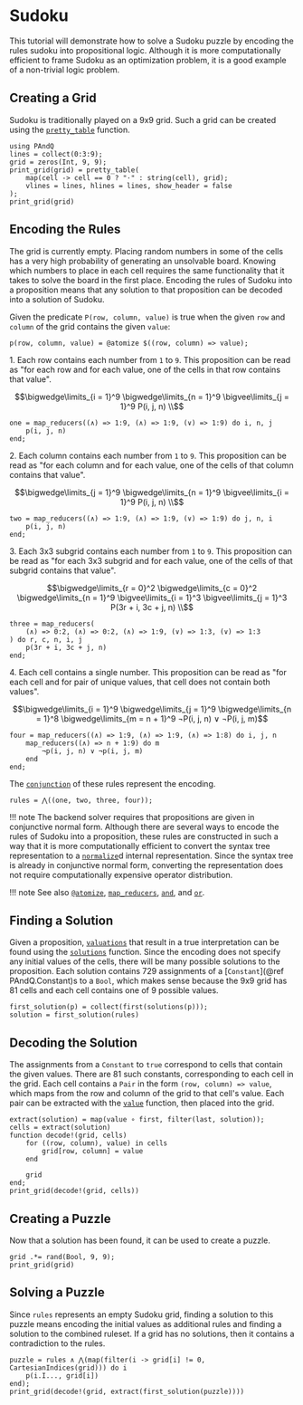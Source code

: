 
# Sudoku

This tutorial will demonstrate how to solve a Sudoku puzzle by encoding the rules sudoku into propositional logic. Although it is more computationally efficient to frame Sudoku as an optimization problem, it is a good example of a non-trivial logic problem.

## Creating a Grid

Sudoku is traditionally played on a 9x9 grid. Such a grid can be created using the [`pretty_table`](@ref) function.

```@repl 1
using PAndQ
lines = collect(0:3:9);
grid = zeros(Int, 9, 9);
print_grid(grid) = pretty_table(
    map(cell -> cell == 0 ? "⋅" : string(cell), grid);
    vlines = lines, hlines = lines, show_header = false
);
print_grid(grid)
```

## Encoding the Rules

The grid is currently empty. Placing random numbers in some of the cells has a very high probability of generating an unsolvable board. Knowing which numbers to place in each cell requires the same functionality that it takes to solve the board in the first place. Encoding the rules of Sudoku into a proposition means that any solution to that proposition can be decoded into a solution of Sudoku.

Given the predicate `P(row, column, value)` is true when the given `row` and `column` of the grid contains the given `value`:

```@repl 1
p(row, column, value) = @atomize $((row, column) => value);
```

1\. Each row contains each number from `1` to `9`. This proposition can be read as "for each row and for each value, one of the cells in that row contains that value".

```math
\bigwedge\limits_{i = 1}^9 \bigwedge\limits_{n = 1}^9 \bigvee\limits_{j = 1}^9 P(i, j, n) \\
```

```@repl 1
one = map_reducers((∧) => 1:9, (∧) => 1:9, (∨) => 1:9) do i, n, j
    p(i, j, n)
end;
```

2\. Each column contains each number from `1` to `9`. This proposition can be read as "for each column and for each value, one of the cells of that column contains that value".

```math
\bigwedge\limits_{j = 1}^9 \bigwedge\limits_{n = 1}^9 \bigvee\limits_{i = 1}^9 P(i, j, n) \\
```

```@repl 1
two = map_reducers((∧) => 1:9, (∧) => 1:9, (∨) => 1:9) do j, n, i
    p(i, j, n)
end;
```

3\. Each 3x3 subgrid contains each number from `1` to `9`. This proposition can be read as "for each 3x3 subgrid and for each value, one of the cells of that subgrid contains that value".

```math
\bigwedge\limits_{r = 0}^2 \bigwedge\limits_{c = 0}^2 \bigwedge\limits_{n = 1}^9 \bigvee\limits_{i = 1}^3 \bigvee\limits_{j = 1}^3 P(3r + i, 3c + j, n) \\
```

```@repl 1
three = map_reducers(
    (∧) => 0:2, (∧) => 0:2, (∧) => 1:9, (∨) => 1:3, (∨) => 1:3
) do r, c, n, i, j
    p(3r + i, 3c + j, n)
end;
```

4\. Each cell contains a single number. This proposition can be read as "for each cell and for pair of unique values, that cell does not contain both values".

```math
\bigwedge\limits_{i = 1}^9 \bigwedge\limits_{j = 1}^9 \bigwedge\limits_{n = 1}^8 \bigwedge\limits_{m = n + 1}^9 ¬P(i, j, n) ∨ ¬P(i, j, m)
```

```@repl 1
four = map_reducers((∧) => 1:9, (∧) => 1:9, (∧) => 1:8) do i, j, n
    map_reducers((∧) => n + 1:9) do m
        ¬p(i, j, n) ∨ ¬p(i, j, m)
    end
end;
```

The [`conjunction`](@ref) of these rules represent the encoding.

```@repl 1
rules = ⋀((one, two, three, four));
```

!!! note
    The backend solver requires that propositions are given in conjunctive normal form. Although there are several ways to encode the rules of Sudoku into a proposition, these rules are constructed in such a way that it is more computationally efficient to convert the syntax tree representation to a [`normalize`](@ref)d internal representation. Since the syntax tree is already in conjunctive normal form, converting the representation does not require computationally expensive operator distribution.

!!! note
    See also [`@atomize`](@ref), [`map_reducers`](@ref), [`and`](@ref), and [`or`](@ref).

## Finding a Solution

Given a proposition, [`valuations`](@ref) that result in a true interpretation can be found using the [`solutions`](@ref) function. Since the encoding does not specify any initial values of the cells, there will be many possible solutions to the proposition. Each solution contains 729 assignments of a [`Constant`](@ref PAndQ.Constant)s to a `Bool`, which makes sense because the 9x9 grid has 81 cells and each cell contains one of 9 possible values.

```@repl 1
first_solution(p) = collect(first(solutions(p)));
solution = first_solution(rules)
```

## Decoding the Solution

The assignments from a `Constant` to `true` correspond to cells that contain the given values. There are 81 such constants, corresponding to each cell in the grid. Each cell contains a `Pair` in the form `(row, column) => value`, which maps from the row and column of the grid to that cell's value. Each pair can be extracted with the [`value`](@ref) function, then placed into the grid.

```@repl 1
extract(solution) = map(value ∘ first, filter(last, solution));
cells = extract(solution)
function decode!(grid, cells)
    for ((row, column), value) in cells
        grid[row, column] = value
    end

    grid
end;
print_grid(decode!(grid, cells))
```

## Creating a Puzzle

Now that a solution has been found, it can be used to create a puzzle.

```@repl 1
grid .*= rand(Bool, 9, 9);
print_grid(grid)
```

## Solving a Puzzle

Since `rules` represents an empty Sudoku grid, finding a solution to this puzzle means encoding the initial values as additional rules and finding a solution to the combined ruleset. If a grid has no solutions, then it contains a contradiction to the rules.

```@repl 1
puzzle = rules ∧ ⋀(map(filter(i -> grid[i] != 0, CartesianIndices(grid))) do i
    p(i.I..., grid[i])
end);
print_grid(decode!(grid, extract(first_solution(puzzle))))
```
